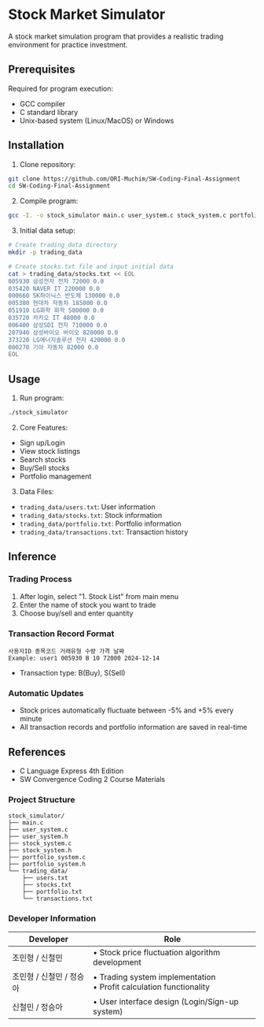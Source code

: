 # Stock Market Simulator

A stock market simulation program that provides a realistic trading environment for practice investment.

## Prerequisites

Required for program execution:

- GCC compiler
- C standard library
- Unix-based system (Linux/MacOS) or Windows

## Installation

1. Clone repository:
```bash
git clone https://github.com/ORI-Muchim/SW-Coding-Final-Assignment
cd SW-Coding-Final-Assignment
```

2. Compile program:
```bash
gcc -I. -o stock_simulator main.c user_system.c stock_system.c portfolio_system.c
```

3. Initial data setup:
```bash
# Create trading_data directory
mkdir -p trading_data

# Create stocks.txt file and input initial data
cat > trading_data/stocks.txt << EOL
005930 삼성전자 전자 72000 0.0
035420 NAVER IT 220000 0.0
000660 SK하이닉스 반도체 130000 0.0
005380 현대차 자동차 185000 0.0
051910 LG화학 화학 580000 0.0
035720 카카오 IT 48000 0.0
006400 삼성SDI 전자 710000 0.0
207940 삼성바이오 바이오 820000 0.0
373220 LG에너지솔루션 전자 420000 0.0
000270 기아 자동차 82000 0.0
EOL
```

## Usage

1. Run program:
```bash
./stock_simulator
```

2. Core Features:
- Sign up/Login
- View stock listings
- Search stocks
- Buy/Sell stocks
- Portfolio management

3. Data Files:
- `trading_data/users.txt`: User information
- `trading_data/stocks.txt`: Stock information
- `trading_data/portfolio.txt`: Portfolio information
- `trading_data/transactions.txt`: Transaction history

## Inference

### Trading Process
1. After login, select "1. Stock List" from main menu
2. Enter the name of stock you want to trade
3. Choose buy/sell and enter quantity

### Transaction Record Format
```
사용자ID 종목코드 거래유형 수량 가격 날짜
Example: user1 005930 B 10 72000 2024-12-14
```
- Transaction type: B(Buy), S(Sell)

### Automatic Updates
- Stock prices automatically fluctuate between -5% and +5% every minute
- All transaction records and portfolio information are saved in real-time

## References

- C Language Express 4th Edition
- SW Convergence Coding 2 Course Materials

### Project Structure
```
stock_simulator/
├── main.c
├── user_system.c
├── user_system.h
├── stock_system.c
├── stock_system.h
├── portfolio_system.c
├── portfolio_system.h
└── trading_data/
    ├── users.txt
    ├── stocks.txt
    ├── portfolio.txt
    └── transactions.txt
```

### Developer Information
| Developer | Role |
|----------|------|
| 조민형 / 신철민 | • Stock price fluctuation algorithm development |
| 조민형 / 신철민 / 정승아 | • Trading system implementation<br>• Profit calculation functionality |
| 신철민 / 정승아 | • User interface design (Login/Sign-up system) |